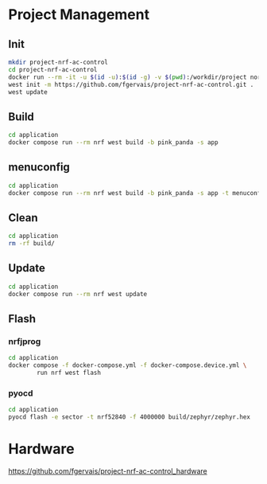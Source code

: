 # Project Management

## Init

```bash
mkdir project-nrf-ac-control
cd project-nrf-ac-control
docker run --rm -it -u $(id -u):$(id -g) -v $(pwd):/workdir/project nordicplayground/nrfconnect-sdk:v2.3-branch bash
west init -m https://github.com/fgervais/project-nrf-ac-control.git .
west update
```

## Build

```bash
cd application
docker compose run --rm nrf west build -b pink_panda -s app
```

## menuconfig

```bash
cd application
docker compose run --rm nrf west build -b pink_panda -s app -t menuconfig
```

## Clean

```bash
cd application
rm -rf build/
```

## Update

```bash
cd application
docker compose run --rm nrf west update
```

## Flash

### nrfjprog
```bash
cd application
docker compose -f docker-compose.yml -f docker-compose.device.yml \
        run nrf west flash
```

### pyocd
```bash
cd application
pyocd flash -e sector -t nrf52840 -f 4000000 build/zephyr/zephyr.hex
```

# Hardware

https://github.com/fgervais/project-nrf-ac-control_hardware
